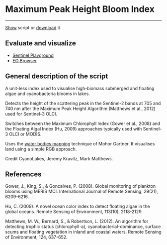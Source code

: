# Maximum Peak Height Bloom Index

---
<a href="#" id='togglescript'>Show</a> script or [download](script.js) it.
<div id='script_view' style="display:none">
{% highlight javascript %}
      {% include_relative script.js %}
{% endhighlight %}
</div>

## Evaluate and visualize
 - [Sentinel Playground](https://apps.sentinel-hub.com/sentinel-playground/?source=S2&lat=41.9027835&lng=12.496365500000024&zoom=12&evalscripturl=https://raw.githubusercontent.com/sentinel-hub/customScripts/master/sentinel-2/maximum_peak_height_bloom_index/script.js)
 - [EO Browser](http://apps.sentinel-hub.com/eo-browser/#lat=41.9&lng=12.5&zoom=10&datasource=Sentinel-2%20L1C&time=2017-10-08&preset=CUSTOM&layers=B01,B02,B03&evalscripturl=https://raw.githubusercontent.com/sentinel-hub/customScripts/master/sentinel-2/maximum_peak_height_bloom_index/script.js)   

## General description of the script

A unit-less index used to visualise high-biomass submerged and floating algae and cyanobacteria blooms in lakes.

Detects the height of the scattering peak in the Sentinel-2 bands at 705 and 740 nm after 
the Maximum Peak Height Algorithm (Matthews et al., 2012) used for Sentinel-3 OLCI. 

Switches between the Maximum Chlorophyll Index (Gower et al., 2008) and the 
Floating Algal Index (Hu, 2009) approaches typically used with Sentinel-3 OLCI 
or MODIS.

Uses the [water bodies mapping](https://github.com/sentinel-hub/custom-scripts/tree/master/sentinel-2/water_bodies_mapping-wbm) 
technique of Mohor Gartner. It visualises land using a simple RGB approach. 

Credit CyanoLakes, Jeremy Kravitz, Mark Matthews.

## References
Gower, J., King, S., & Goncalves, P. (2008). Global monitoring of plankton blooms using MERIS MCI. International Journal of Remote Sensing, 29(21), 6209-6216.

Hu, C. (2009). A novel ocean color index to detect floating algae in the global oceans. Remote Sensing of Environment, 113(10), 2118-2129.

Matthews, M. W., Bernard, S., & Robertson, L. (2012). An algorithm for detecting trophic status (chlorophyll-a), cyanobacterial-dominance, surface scums and floating vegetation in inland and coastal waters. Remote Sensing of Environment, 124, 637-652.
